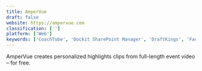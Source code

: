 ```yaml
---
title: AmperVue
draft: false 
website: https://ampervue.com
classification: ['']
platform: ['Web']
keywords: ['CoachTube', 'Dockit SharePoint Manager', 'DraftKings', 'Face Slim', 'Footy Finder', 'Heja', 'Hudl', 'Kaverti', 'NextGameTime', 'Openbook', 'RosterBot', 'ScoreBreak', 'SportsClipMaker', 'StatCard Sports', 'Truppr', 'Twitter', 'adictik']
---
```

AmperVue creates personalized highlights clips from full-length event video – for free.